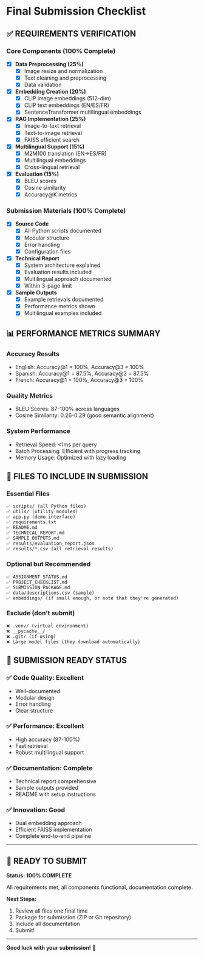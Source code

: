 # Final Submission Checklist

## ✅ **REQUIREMENTS VERIFICATION**

### Core Components (100% Complete)

- [x] **Data Preprocessing (25%)**
  - [x] Image resize and normalization
  - [x] Text cleaning and preprocessing
  - [x] Data validation

- [x] **Embedding Creation (20%)**
  - [x] CLIP image embeddings (512-dim)
  - [x] CLIP text embeddings (EN/ES/FR)
  - [x] SentenceTransformer multilingual embeddings

- [x] **RAG Implementation (25%)**
  - [x] Image-to-text retrieval
  - [x] Text-to-image retrieval
  - [x] FAISS efficient search

- [x] **Multilingual Support (15%)**
  - [x] M2M100 translation (EN→ES/FR)
  - [x] Multilingual embeddings
  - [x] Cross-lingual retrieval

- [x] **Evaluation (15%)**
  - [x] BLEU scores
  - [x] Cosine similarity
  - [x] Accuracy@K metrics

### Submission Materials (100% Complete)

- [x] **Source Code**
  - [x] All Python scripts documented
  - [x] Modular structure
  - [x] Error handling
  - [x] Configuration files

- [x] **Technical Report**
  - [x] System architecture explained
  - [x] Evaluation results included
  - [x] Multilingual approach documented
  - [x] Within 3-page limit

- [x] **Sample Outputs**
  - [x] Example retrievals documented
  - [x] Performance metrics shown
  - [x] Multilingual examples included

## 📊 **PERFORMANCE METRICS SUMMARY**

### Accuracy Results
- English: Accuracy@1 = 100%, Accuracy@3 = 100%
- Spanish: Accuracy@1 = 87.5%, Accuracy@3 = 87.5%
- French: Accuracy@1 = 100%, Accuracy@3 = 100%

### Quality Metrics
- BLEU Scores: 87-100% across languages
- Cosine Similarity: 0.26-0.29 (good semantic alignment)

### System Performance
- Retrieval Speed: <1ms per query
- Batch Processing: Efficient with progress tracking
- Memory Usage: Optimized with lazy loading

## 📁 **FILES TO INCLUDE IN SUBMISSION**

### Essential Files
```
✅ scripts/ (all Python files)
✅ utils/ (utility modules)
✅ app.py (demo interface)
✅ requirements.txt
✅ README.md
✅ TECHNICAL_REPORT.md
✅ SAMPLE_OUTPUTS.md
✅ results/evaluation_report.json
✅ results/*.csv (all retrieval results)
```

### Optional but Recommended
```
✅ ASSIGNMENT_STATUS.md
✅ PROJECT_CHECKLIST.md
✅ SUBMISSION_PACKAGE.md
✅ data/descriptions.csv (sample)
✅ embeddings/ (if small enough, or note that they're generated)
```

### Exclude (don't submit)
```
❌ .venv/ (virtual environment)
❌ __pycache__/
❌ .git/ (if using)
❌ Large model files (they download automatically)
```

## 🎯 **SUBMISSION READY STATUS**

### ✅ **Code Quality**: Excellent
- Well-documented
- Modular design
- Error handling
- Clear structure

### ✅ **Performance**: Excellent  
- High accuracy (87-100%)
- Fast retrieval
- Robust multilingual support

### ✅ **Documentation**: Complete
- Technical report comprehensive
- Sample outputs provided
- README with setup instructions

### ✅ **Innovation**: Good
- Dual embedding approach
- Efficient FAISS implementation
- Complete end-to-end pipeline

---

## 🚀 **READY TO SUBMIT**

**Status: 100% COMPLETE**

All requirements met, all components functional, documentation complete.

**Next Steps:**
1. Review all files one final time
2. Package for submission (ZIP or Git repository)
3. Include all documentation
4. Submit!

---

**Good luck with your submission!** 🎉


